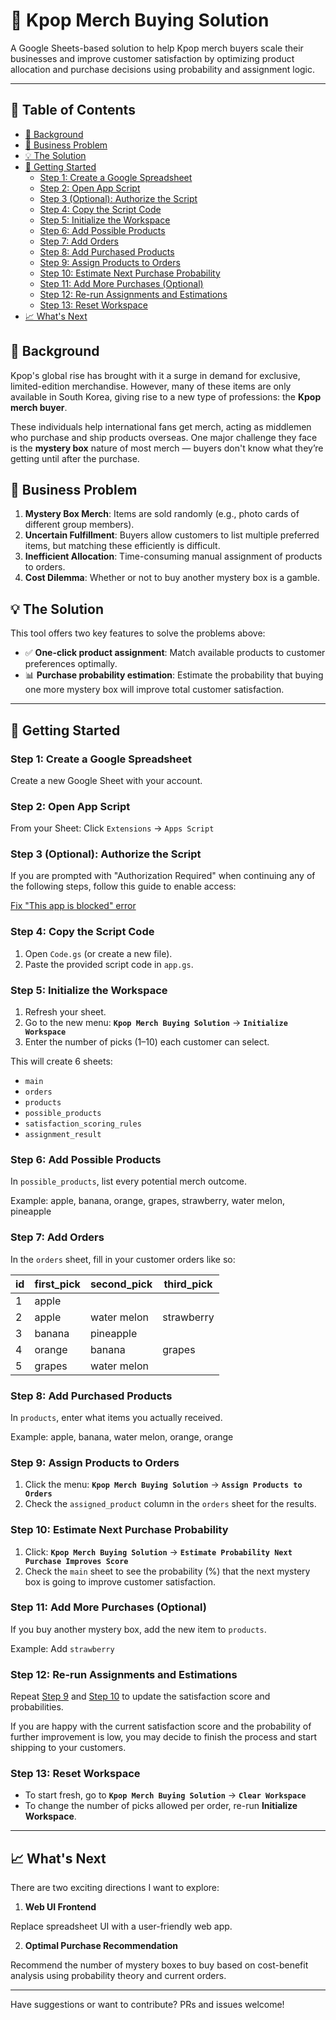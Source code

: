 # 🎤​ Kpop Merch Buying Solution

A Google Sheets-based solution to help Kpop merch buyers scale their businesses and improve customer satisfaction by optimizing product allocation and purchase decisions using probability and assignment logic.

---

## 📌 Table of Contents

- [📖 Background](#-background)
- [🚨 Business Problem](#-business-problem)
- [💡 The Solution](#-the-solution)
- [🚀 Getting Started](#-getting-started)
  - [Step 1: Create a Google Spreadsheet](#step-1-create-a-google-spreadsheet)
  - [Step 2: Open App Script](#step-2-open-app-script)
  - [Step 3 (Optional): Authorize the Script](#step-3-optional-authorize-the-script)
  - [Step 4: Copy the Script Code](#step-4-copy-the-script-code)
  - [Step 5: Initialize the Workspace](#step-5-initialize-the-workspace)
  - [Step 6: Add Possible Products](#step-6-add-possible-products)
  - [Step 7: Add Orders](#step-7-add-orders)
  - [Step 8: Add Purchased Products](#step-8-add-purchased-products)
  - [Step 9: Assign Products to Orders](#step-9-assign-products-to-orders)
  - [Step 10: Estimate Next Purchase Probability](#step-10-estimate-next-purchase-probability)
  - [Step 11: Add More Purchases (Optional)](#step-11-add-more-purchases-optional)
  - [Step 12: Re-run Assignments and Estimations](#step-12-re-run-assignments-and-estimations)
  - [Step 13: Reset Workspace](#step-13-reset-workspace)
- [📈 What's Next](#-whats-next)

## 📖 Background

Kpop's global rise has brought with it a surge in demand for exclusive, limited-edition merchandise. However, many of these items are only available in South Korea, giving rise to a new type of professions: the **Kpop merch buyer**.

These individuals help international fans get merch, acting as middlemen who purchase and ship products overseas. One major challenge they face is the **mystery box** nature of most merch — buyers don't know what they’re getting until after the purchase.

## 🚨 Business Problem

1. **Mystery Box Merch**: Items are sold randomly (e.g., photo cards of different group members).
2. **Uncertain Fulfillment**: Buyers allow customers to list multiple preferred items, but matching these efficiently is difficult.
3. **Inefficient Allocation**: Time-consuming manual assignment of products to orders.
4. **Cost Dilemma**: Whether or not to buy another mystery box is a gamble.

## 💡 The Solution

This tool offers two key features to solve the problems above:

- ✅ **One-click product assignment**: Match available products to customer preferences optimally.
- 📊 **Purchase probability estimation**: Estimate the probability that buying one more mystery box will improve total customer satisfaction.

---

## 🚀 Getting Started

### Step 1: Create a Google Spreadsheet

Create a new Google Sheet with your account.


### Step 2: Open App Script

From your Sheet: Click `Extensions` → `Apps Script`


### Step 3 (Optional): Authorize the Script

If you are prompted with "Authorization Required" when continuing any of the following steps, follow this guide to enable access:

[Fix "This app is blocked" error](https://web.archive.org/web/20230207010146/https://aimanfikri.com/2022/05/09/this-app-is-blocked-error-on-google-apps-script-solution/)

### Step 4: Copy the Script Code

1. Open `Code.gs` (or create a new file).
2. Paste the provided script code in `app.gs`.

### Step 5: Initialize the Workspace

1. Refresh your sheet.
2. Go to the new menu: **`Kpop Merch Buying Solution`** → **`Initialize Workspace`**
3. Enter the number of picks (1–10) each customer can select.

This will create 6 sheets:

- `main`
- `orders`
- `products`
- `possible_products`
- `satisfaction_scoring_rules`
- `assignment_result`

### Step 6: Add Possible Products

In `possible_products`, list every potential merch outcome.

Example: apple, banana, orange, grapes, strawberry, water melon, pineapple

### Step 7: Add Orders

In the `orders` sheet, fill in your customer orders like so:

| id | first_pick | second_pick  | third_pick  |
|----|------------|--------------|-------------|
| 1  | apple      |              |             |
| 2  | apple      | water melon  | strawberry  |
| 3  | banana     | pineapple    |             |
| 4  | orange     | banana       | grapes      |
| 5  | grapes     | water melon  |             |

### Step 8: Add Purchased Products

In `products`, enter what items you actually received.

Example: apple, banana, water melon, orange, orange

### Step 9: Assign Products to Orders

1. Click the menu: **`Kpop Merch Buying Solution`** → **`Assign Products to Orders`**
2. Check the `assigned_product` column in the `orders` sheet for the results.

### Step 10: Estimate Next Purchase Probability

1. Click: **`Kpop Merch Buying Solution`** → **`Estimate Probability Next Purchase Improves Score`**
2. Check the `main` sheet to see the probability (%) that the next mystery box is going to improve customer satisfaction.

### Step 11: Add More Purchases (Optional)

If you buy another mystery box, add the new item to `products`. 

Example: Add `strawberry`

### Step 12: Re-run Assignments and Estimations

Repeat [Step 9](#step-9-assign-products-to-orders) and [Step 10](#step-10-estimate-next-purchase-probability) to update the satisfaction score and probabilities.

If you are happy with the current satisfaction score and the probability of further improvement is low, you may decide to finish the process and start shipping to your customers.

### Step 13: Reset Workspace

- To start fresh, go to **`Kpop Merch Buying Solution`** → **`Clear Workspace`**
- To change the number of picks allowed per order, re-run **Initialize Workspace**.

---

## 📈 What's Next

There are two exciting directions I want to explore:

1. **Web UI Frontend**

Replace spreadsheet UI with a user-friendly web app.

2. **Optimal Purchase Recommendation**
  
Recommend the number of mystery boxes to buy based on cost-benefit analysis using probability theory and current orders.

---

Have suggestions or want to contribute? PRs and issues welcome!


